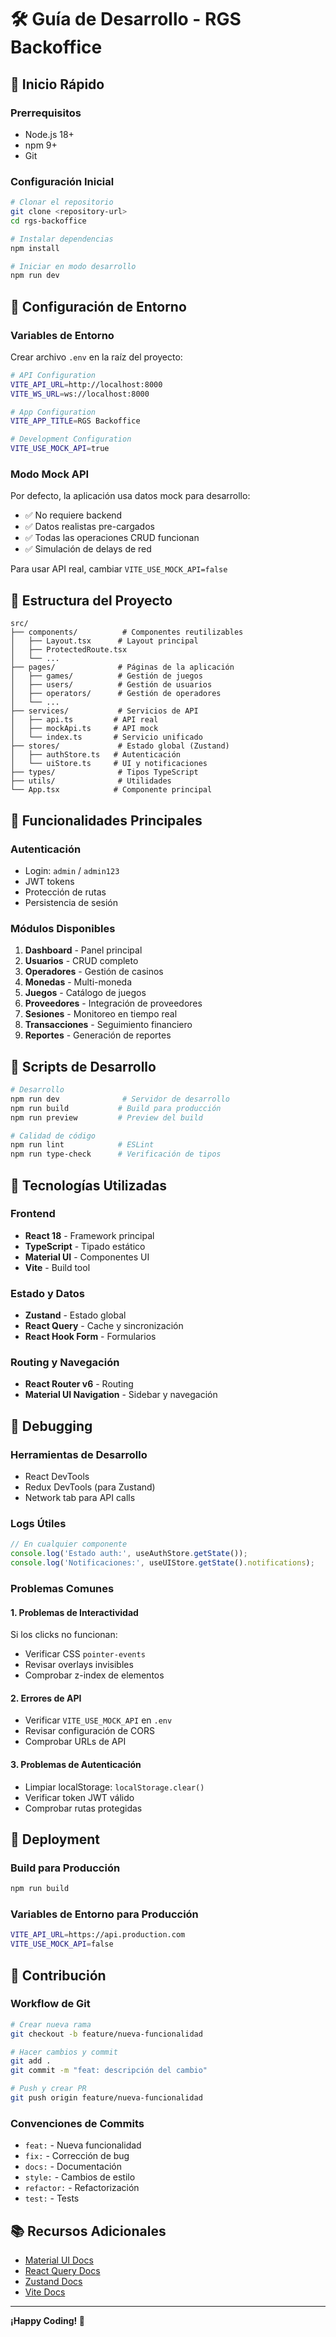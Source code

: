 # 🛠️ Guía de Desarrollo - RGS Backoffice

## 🚀 Inicio Rápido

### Prerrequisitos
- Node.js 18+
- npm 9+
- Git

### Configuración Inicial
```bash
# Clonar el repositorio
git clone <repository-url>
cd rgs-backoffice

# Instalar dependencias
npm install

# Iniciar en modo desarrollo
npm run dev
```

## 🔧 Configuración de Entorno

### Variables de Entorno
Crear archivo `.env` en la raíz del proyecto:

```bash
# API Configuration
VITE_API_URL=http://localhost:8000
VITE_WS_URL=ws://localhost:8000

# App Configuration
VITE_APP_TITLE=RGS Backoffice

# Development Configuration
VITE_USE_MOCK_API=true
```

### Modo Mock API
Por defecto, la aplicación usa datos mock para desarrollo:
- ✅ No requiere backend
- ✅ Datos realistas pre-cargados
- ✅ Todas las operaciones CRUD funcionan
- ✅ Simulación de delays de red

Para usar API real, cambiar `VITE_USE_MOCK_API=false`

## 📁 Estructura del Proyecto

```
src/
├── components/          # Componentes reutilizables
│   ├── Layout.tsx      # Layout principal
│   ├── ProtectedRoute.tsx
│   └── ...
├── pages/              # Páginas de la aplicación
│   ├── games/          # Gestión de juegos
│   ├── users/          # Gestión de usuarios
│   ├── operators/      # Gestión de operadores
│   └── ...
├── services/           # Servicios de API
│   ├── api.ts         # API real
│   ├── mockApi.ts     # API mock
│   └── index.ts       # Servicio unificado
├── stores/             # Estado global (Zustand)
│   ├── authStore.ts   # Autenticación
│   └── uiStore.ts     # UI y notificaciones
├── types/              # Tipos TypeScript
├── utils/              # Utilidades
└── App.tsx            # Componente principal
```

## 🎯 Funcionalidades Principales

### Autenticación
- Login: `admin` / `admin123`
- JWT tokens
- Protección de rutas
- Persistencia de sesión

### Módulos Disponibles
1. **Dashboard** - Panel principal
2. **Usuarios** - CRUD completo
3. **Operadores** - Gestión de casinos
4. **Monedas** - Multi-moneda
5. **Juegos** - Catálogo de juegos
6. **Proveedores** - Integración de proveedores
7. **Sesiones** - Monitoreo en tiempo real
8. **Transacciones** - Seguimiento financiero
9. **Reportes** - Generación de reportes

## 🔨 Scripts de Desarrollo

```bash
# Desarrollo
npm run dev              # Servidor de desarrollo
npm run build           # Build para producción
npm run preview         # Preview del build

# Calidad de código
npm run lint            # ESLint
npm run type-check      # Verificación de tipos
```

## 🎨 Tecnologías Utilizadas

### Frontend
- **React 18** - Framework principal
- **TypeScript** - Tipado estático
- **Material UI** - Componentes UI
- **Vite** - Build tool

### Estado y Datos
- **Zustand** - Estado global
- **React Query** - Cache y sincronización
- **React Hook Form** - Formularios

### Routing y Navegación
- **React Router v6** - Routing
- **Material UI Navigation** - Sidebar y navegación

## 🐛 Debugging

### Herramientas de Desarrollo
- React DevTools
- Redux DevTools (para Zustand)
- Network tab para API calls

### Logs Útiles
```javascript
// En cualquier componente
console.log('Estado auth:', useAuthStore.getState());
console.log('Notificaciones:', useUIStore.getState().notifications);
```

### Problemas Comunes

#### 1. Problemas de Interactividad
Si los clicks no funcionan:
- Verificar CSS `pointer-events`
- Revisar overlays invisibles
- Comprobar z-index de elementos

#### 2. Errores de API
- Verificar `VITE_USE_MOCK_API` en `.env`
- Revisar configuración de CORS
- Comprobar URLs de API

#### 3. Problemas de Autenticación
- Limpiar localStorage: `localStorage.clear()`
- Verificar token JWT válido
- Comprobar rutas protegidas

## 🚀 Deployment

### Build para Producción
```bash
npm run build
```

### Variables de Entorno para Producción
```bash
VITE_API_URL=https://api.production.com
VITE_USE_MOCK_API=false
```

## 🤝 Contribución

### Workflow de Git
```bash
# Crear nueva rama
git checkout -b feature/nueva-funcionalidad

# Hacer cambios y commit
git add .
git commit -m "feat: descripción del cambio"

# Push y crear PR
git push origin feature/nueva-funcionalidad
```

### Convenciones de Commits
- `feat:` - Nueva funcionalidad
- `fix:` - Corrección de bug
- `docs:` - Documentación
- `style:` - Cambios de estilo
- `refactor:` - Refactorización
- `test:` - Tests

## 📚 Recursos Adicionales

- [Material UI Docs](https://mui.com/)
- [React Query Docs](https://tanstack.com/query)
- [Zustand Docs](https://github.com/pmndrs/zustand)
- [Vite Docs](https://vitejs.dev/)

---

**¡Happy Coding! 🎉** 